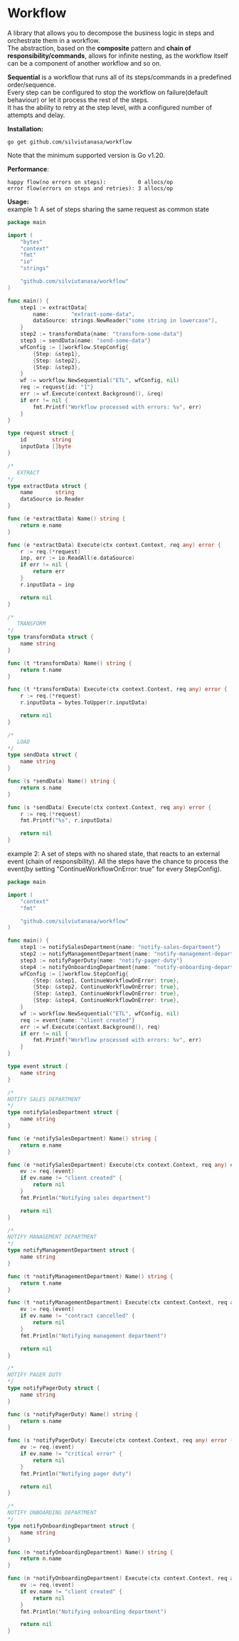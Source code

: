 # Workflow

A library that allows you to decompose the business logic in steps and orchestrate them in a workflow. \
The abstraction, based on the <strong>composite</strong> pattern and <strong>chain of responsibility/commands</strong>, 
allows for infinite nesting, as the workflow itself can be a component of another workflow and so on.

**Sequential** is a workflow that runs all of its steps/commands in a predefined order/sequence. \
Every step can be configured to stop the workflow on failure(default behaviour) or let it process the rest of the
steps. \
It has the ability to retry at the step level, with a configured number of attempts and delay.

<strong>Installation:</strong>

```
go get github.com/silviutanasa/workflow
```

Note that the minimum supported version is Go v1.20.

<strong>Performance</strong>:

```
happy flow(no errors on steps):          0 allocs/op
error flow(errors on steps and retries): 3 allocs/op
```

<strong>Usage:</strong>\
example 1: A set of steps sharing the same request as common state

```Go
package main

import (
	"bytes"
	"context"
	"fmt"
	"io"
	"strings"

	"github.com/silviutanasa/workflow"
)

func main() {
	step1 := extractData{
		name:       "extract-some-data",
		dataSource: strings.NewReader("some string in lowercase"),
	}
	step2 := transformData{name: "transform-some-data"}
	step3 := sendData{name: "send-some-data"}
	wfConfig := []workflow.StepConfig{
		{Step: &step1},
		{Step: &step2},
		{Step: &step3},
	}
	wf := workflow.NewSequential("ETL", wfConfig, nil)
	req := request{id: "1"}
	err := wf.Execute(context.Background(), &req)
	if err != nil {
		fmt.Printf("Workflow processed with errors: %v", err)
	}
}

type request struct {
	id        string
	inputData []byte
}

/*
   EXTRACT
*/
type extractData struct {
	name       string
	dataSource io.Reader
}

func (e *extractData) Name() string {
	return e.name
}

func (e *extractData) Execute(ctx context.Context, req any) error {
	r := req.(*request)
	inp, err := io.ReadAll(e.dataSource)
	if err != nil {
		return err
	}
	r.inputData = inp

	return nil
}

/*
   TRANSFORM
*/
type transformData struct {
	name string
}

func (t *transformData) Name() string {
	return t.name
}

func (t *transformData) Execute(ctx context.Context, req any) error {
	r := req.(*request)
	r.inputData = bytes.ToUpper(r.inputData)

	return nil
}

/*
   LOAD
*/
type sendData struct {
	name string
}

func (s *sendData) Name() string {
	return s.name
}

func (s *sendData) Execute(ctx context.Context, req any) error {
	r := req.(*request)
	fmt.Printf("%s", r.inputData)

	return nil
}

```

example 2: A set of steps with no shared state, that reacts to an external event (chain of responsibility). All the
steps have the chance to process the event(by setting "ContinueWorkflowOnError: true" for every StepConfig).

```Go
package main

import (
	"context"
	"fmt"

	"github.com/silviutanasa/workflow"
)

func main() {
	step1 := notifySalesDepartment{name: "notify-sales-department"}
	step2 := notifyManagementDepartment{name: "notify-management-department"}
	step3 := notifyPagerDuty{name: "notify-pager-duty"}
	step4 := notifyOnboardingDepartment{name: "notify-onboarding-department"}
	wfConfig := []workflow.StepConfig{
		{Step: &step1, ContinueWorkflowOnError: true},
		{Step: &step2, ContinueWorkflowOnError: true},
		{Step: &step3, ContinueWorkflowOnError: true},
		{Step: &step4, ContinueWorkflowOnError: true},
	}
	wf := workflow.NewSequential("ETL", wfConfig, nil)
	req := event{name: "client created"}
	err := wf.Execute(context.Background(), req)
	if err != nil {
		fmt.Printf("Workflow processed with errors: %v", err)
	}
}

type event struct {
	name string
}

/*
NOTIFY SALES DEPARTMENT
*/
type notifySalesDepartment struct {
	name string
}

func (e *notifySalesDepartment) Name() string {
	return e.name
}

func (e *notifySalesDepartment) Execute(ctx context.Context, req any) error {
	ev := req.(event)
	if ev.name != "client created" {
		return nil
	}
	fmt.Println("Notifying sales department")

	return nil
}

/*
NOTIFY MANAGEMENT DEPARTMENT
*/
type notifyManagementDepartment struct {
	name string
}

func (t *notifyManagementDepartment) Name() string {
	return t.name
}

func (t *notifyManagementDepartment) Execute(ctx context.Context, req any) error {
	ev := req.(event)
	if ev.name != "contract cancelled" {
		return nil
	}
	fmt.Println("Notifying management department")

	return nil
}

/*
NOTIFY PAGER DUTY
*/
type notifyPagerDuty struct {
	name string
}

func (s *notifyPagerDuty) Name() string {
	return s.name
}

func (s *notifyPagerDuty) Execute(ctx context.Context, req any) error {
	ev := req.(event)
	if ev.name != "critical error" {
		return nil
	}
	fmt.Println("Notifying pager duty")

	return nil
}

/*
NOTIFY ONBOARDING DEPARTMENT
*/
type notifyOnboardingDepartment struct {
	name string
}

func (n *notifyOnboardingDepartment) Name() string {
	return n.name
}

func (n *notifyOnboardingDepartment) Execute(ctx context.Context, req any) error {
	ev := req.(event)
	if ev.name != "client created" {
		return nil
	}
	fmt.Println("Notifying onboarding department")

	return nil
}

```
